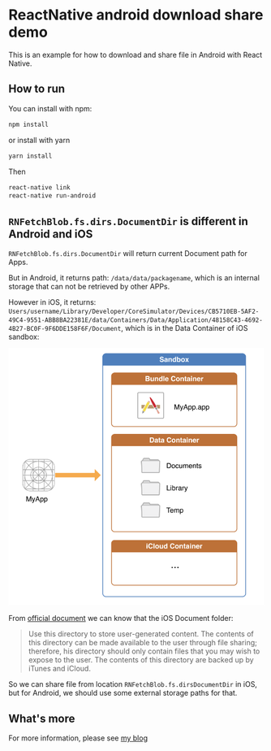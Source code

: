 # ReactNative android download share demo

This is an example for how to download and share file in Android with React Native.

## How to run

You can install with npm:

```bash
npm install
```

or install with yarn

```bash
yarn install
```

Then

```bash
react-native link
react-native run-android
```
## `RNFetchBlob.fs.dirs.DocumentDir` is different in Android and iOS

`RNFetchBlob.fs.dirs.DocumentDir` will return current Document path for Apps.

But in Android, it returns path: `/data/data/packagename`, which is an internal storage that can not be retrieved by other APPs.

However in iOS, it returns: `Users/username/Library/Developer/CoreSimulator/Devices/CB5710EB-5AF2-49C4-9551-ABB8BA22381E/data/Containers/Data/Application/48158C43-4692-4B27-BC0F-9F6DDE158F6F/Document`, which is in the Data Container of iOS sandbox:

![](./ios-storage.png)

From [official document](https://developer.apple.com/library/content/documentation/FileManagement/Conceptual/FileSystemProgrammingGuide/FileSystemOverview/FileSystemOverview.html) we can know that the iOS Document folder:

>Use this directory to store user-generated content. The contents of this directory can be made available to the user through file sharing; therefore, his directory should only contain files that you may wish to expose to the user.
The contents of this directory are backed up by iTunes and iCloud.

So we can share file from location `RNFetchBlob.fs.dirsDocumentDir` in iOS, but for Android, we should use some external storage paths for that.

## What's more

For more information, please see [my blog](http://hanpanpan200.github.io/2017/02/08/react-native-android-share/)
